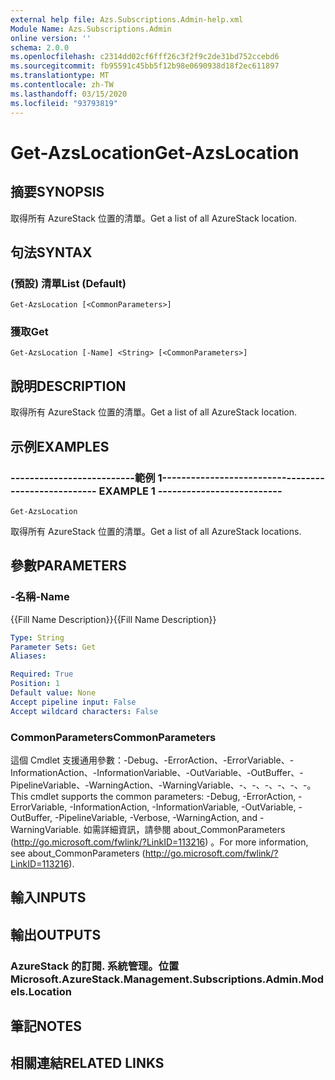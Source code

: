 ```yaml
---
external help file: Azs.Subscriptions.Admin-help.xml
Module Name: Azs.Subscriptions.Admin
online version: ''
schema: 2.0.0
ms.openlocfilehash: c2314dd02cf6fff26c3f2f9c2de31bd752ccebd6
ms.sourcegitcommit: fb95591c45bb5f12b98e0690938d18f2ec611897
ms.translationtype: MT
ms.contentlocale: zh-TW
ms.lasthandoff: 03/15/2020
ms.locfileid: "93793819"
---
```

# <span data-ttu-id="128d6-101">Get-AzsLocation</span><span class="sxs-lookup"><span data-stu-id="128d6-101">Get-AzsLocation</span></span>

## <span data-ttu-id="128d6-102">摘要</span><span class="sxs-lookup"><span data-stu-id="128d6-102">SYNOPSIS</span></span>
<span data-ttu-id="128d6-103">取得所有 AzureStack 位置的清單。</span><span class="sxs-lookup"><span data-stu-id="128d6-103">Get a list of all AzureStack location.</span></span>

## <span data-ttu-id="128d6-104">句法</span><span class="sxs-lookup"><span data-stu-id="128d6-104">SYNTAX</span></span>

### <span data-ttu-id="128d6-105"> (預設) 清單</span><span class="sxs-lookup"><span data-stu-id="128d6-105">List (Default)</span></span>
```
Get-AzsLocation [<CommonParameters>]
```

### <span data-ttu-id="128d6-106">獲取</span><span class="sxs-lookup"><span data-stu-id="128d6-106">Get</span></span>
```
Get-AzsLocation [-Name] <String> [<CommonParameters>]
```

## <span data-ttu-id="128d6-107">說明</span><span class="sxs-lookup"><span data-stu-id="128d6-107">DESCRIPTION</span></span>
<span data-ttu-id="128d6-108">取得所有 AzureStack 位置的清單。</span><span class="sxs-lookup"><span data-stu-id="128d6-108">Get a list of all AzureStack location.</span></span>

## <span data-ttu-id="128d6-109">示例</span><span class="sxs-lookup"><span data-stu-id="128d6-109">EXAMPLES</span></span>

### <span data-ttu-id="128d6-110">--------------------------範例 1--------------------------</span><span class="sxs-lookup"><span data-stu-id="128d6-110">-------------------------- EXAMPLE 1 --------------------------</span></span>
```
Get-AzsLocation
```

<span data-ttu-id="128d6-111">取得所有 AzureStack 位置的清單。</span><span class="sxs-lookup"><span data-stu-id="128d6-111">Get a list of all AzureStack locations.</span></span>

## <span data-ttu-id="128d6-112">參數</span><span class="sxs-lookup"><span data-stu-id="128d6-112">PARAMETERS</span></span>

### <span data-ttu-id="128d6-113">-名稱</span><span class="sxs-lookup"><span data-stu-id="128d6-113">-Name</span></span>
<span data-ttu-id="128d6-114">{{Fill Name Description}}</span><span class="sxs-lookup"><span data-stu-id="128d6-114">{{Fill Name Description}}</span></span>

```yaml
Type: String
Parameter Sets: Get
Aliases: 

Required: True
Position: 1
Default value: None
Accept pipeline input: False
Accept wildcard characters: False
```

### <span data-ttu-id="128d6-115">CommonParameters</span><span class="sxs-lookup"><span data-stu-id="128d6-115">CommonParameters</span></span>
<span data-ttu-id="128d6-116">這個 Cmdlet 支援通用參數：-Debug、-ErrorAction、-ErrorVariable、-InformationAction、-InformationVariable、-OutVariable、-OutBuffer、-PipelineVariable、-WarningAction、-WarningVariable、-、-、-、-、-、-。</span><span class="sxs-lookup"><span data-stu-id="128d6-116">This cmdlet supports the common parameters: -Debug, -ErrorAction, -ErrorVariable, -InformationAction, -InformationVariable, -OutVariable, -OutBuffer, -PipelineVariable, -Verbose, -WarningAction, and -WarningVariable.</span></span> <span data-ttu-id="128d6-117">如需詳細資訊，請參閱 about_CommonParameters (http://go.microsoft.com/fwlink/?LinkID=113216) 。</span><span class="sxs-lookup"><span data-stu-id="128d6-117">For more information, see about_CommonParameters (http://go.microsoft.com/fwlink/?LinkID=113216).</span></span>

## <span data-ttu-id="128d6-118">輸入</span><span class="sxs-lookup"><span data-stu-id="128d6-118">INPUTS</span></span>

## <span data-ttu-id="128d6-119">輸出</span><span class="sxs-lookup"><span data-stu-id="128d6-119">OUTPUTS</span></span>

### <span data-ttu-id="128d6-120">AzureStack 的訂閱. 系統管理。位置</span><span class="sxs-lookup"><span data-stu-id="128d6-120">Microsoft.AzureStack.Management.Subscriptions.Admin.Models.Location</span></span>

## <span data-ttu-id="128d6-121">筆記</span><span class="sxs-lookup"><span data-stu-id="128d6-121">NOTES</span></span>

## <span data-ttu-id="128d6-122">相關連結</span><span class="sxs-lookup"><span data-stu-id="128d6-122">RELATED LINKS</span></span>

